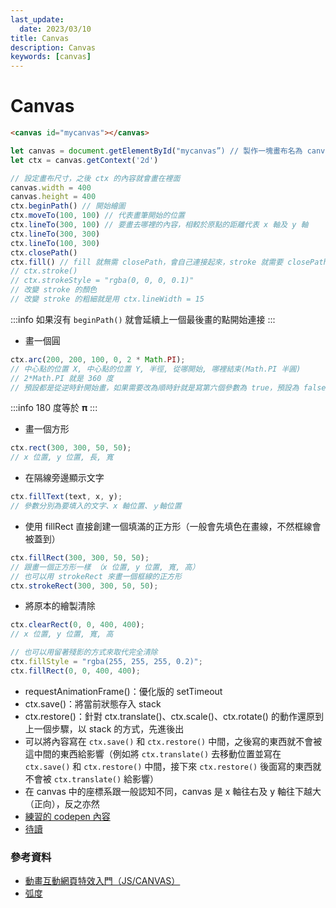 ```yaml
---
last_update:
  date: 2023/03/10
title: Canvas
description: Canvas
keywords: [canvas]
---
```


# Canvas

```html
<canvas id="mycanvas"></canvas>
```

```js
let canvas = document.getElementById("mycanvas”) // 製作一塊畫布名為 canvas
let ctx = canvas.getContext('2d')

// 設定畫布尺寸，之後 ctx 的內容就會畫在裡面
canvas.width = 400
canvas.height = 400
ctx.beginPath() // 開始繪圖
ctx.moveTo(100, 100) // 代表畫筆開始的位置
ctx.lineTo(300, 100) // 要畫去哪裡的內容，相較於原點的距離代表 x 軸及 y 軸
ctx.lineTo(300, 300)
ctx.lineTo(100, 300)
ctx.closePath()
ctx.fill() // fill 就無需 closePath，會自己連接起來，stroke 就需要 closePath 或是最後一條線 lineTo
// ctx.stroke()
// ctx.strokeStyle = "rgba(0, 0, 0, 0.1)"
// 改變 stroke 的顏色
// 改變 stroke 的粗細就是用 ctx.lineWidth = 15
```

:::info
如果沒有 `beginPath()` 就會延續上一個最後畫的點開始連接
:::

- 畫一個圓

```jsx
ctx.arc(200, 200, 100, 0, 2 * Math.PI);
// 中心點的位置 X, 中心點的位置 Y, 半徑, 從哪開始, 哪裡結束(Math.PI 半圓)
// 2*Math.PI 就是 360 度
// 預設都是從逆時針開始畫，如果需要改為順時針就是寫第六個參數為 true，預設為 false
```

:::info
180 度等於 𝛑
:::

- 畫一個方形

```jsx
ctx.rect(300, 300, 50, 50);
// x 位置, y 位置, 長, 寬
```

- 在隔線旁邊顯示文字

```jsx
ctx.fillText(text, x, y);
// 參數分別為要填入的文字、x 軸位置、ｙ軸位置
```

- 使用 fillRect 直接創建一個填滿的正方形（一般會先填色在畫線，不然框線會被蓋到）

```jsx
ctx.fillRect(300, 300, 50, 50);
// 跟畫一個正方形一樣 （x 位置, y 位置, 寬, 高）
// 也可以用 strokeRect 來畫一個框線的正方形
ctx.strokeRect(300, 300, 50, 50);
```

- 將原本的繪製清除

```jsx
ctx.clearRect(0, 0, 400, 400);
// x 位置, y 位置, 寬, 高

// 也可以用留著殘影的方式來取代完全清除
ctx.fillStyle = "rgba(255, 255, 255, 0.2)";
ctx.fillRect(0, 0, 400, 400);
```

- requestAnimationFrame()：優化版的 setTimeout
- ctx.save()：將當前狀態存入 stack
- ctx.restore()：針對 ctx.translate()、ctx.scale()、ctx.rotate() 的動作還原到上一個步驟，以 stack 的方式，先進後出
- 可以將內容寫在 `ctx.save()` 和 `ctx.restore()` 中間，之後寫的東西就不會被這中間的東西給影響（例如將 `ctx.translate()` 去移動位置並寫在 `ctx.save()` 和 `ctx.restore()` 中間，接下來 `ctx.restore()` 後面寫的東西就不會被 `ctx.translate()` 給影響）
- 在 canvas 中的座標系跟一般認知不同，canvas 是 x 軸往右及 y 軸往下越大（正向），反之亦然
- [練習的 codepen 內容](https://codepen.io/Cindylyu/pen/xxPOyYa)
- [待讀](https://ithelp.ithome.com.tw/articles/10198687)

### 參考資料

- [動畫互動網頁特效入門（JS/CANVAS）](https://hahow.in/courses/586fae97a8aae907000ce721/discussions)
- [弧度](https://zh.wikipedia.org/wiki/%E5%BC%A7%E5%BA%A6)

